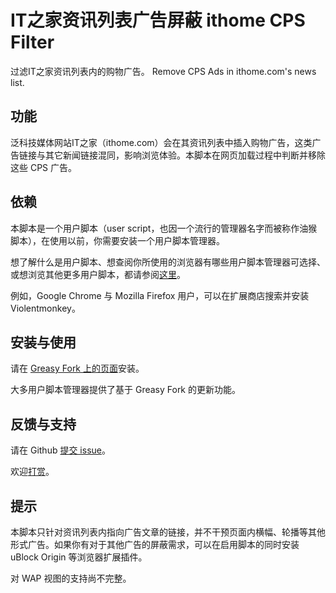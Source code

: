 # IT之家资讯列表广告屏蔽 ithome CPS Filter

过滤IT之家资讯列表内的购物广告。 Remove CPS Ads in ithome.com's news list.

## 功能

泛科技媒体网站IT之家（ithome.com）会在其资讯列表中插入购物广告，这类广告链接与其它新闻链接混同，影响浏览体验。本脚本在网页加载过程中判断并移除这些 CPS 广告。

## 依赖

本脚本是一个用户脚本（user script，也因一个流行的管理器名字而被称作油猴脚本），在使用以前，你需要安装一个用户脚本管理器。

想了解什么是用户脚本、想查阅你所使用的浏览器有哪些用户脚本管理器可选择、或想浏览其他更多用户脚本，都请参阅[这里](https://greasyfork.org)。

例如，Google Chrome 与 Mozilla Firefox 用户，可以在扩展商店搜索并安装 Violentmonkey。

## 安装与使用

请在 [Greasy Fork 上的页面](https://greasyfork.org/zh-CN/scripts/39999-it%E4%B9%8B%E5%AE%B6%E8%B5%84%E8%AE%AF%E5%88%97%E8%A1%A8%E5%B9%BF%E5%91%8A%E5%B1%8F%E8%94%BD-ithome-cps-filter)安装。

大多用户脚本管理器提供了基于 Greasy Fork 的更新功能。

## 反馈与支持

请在 Github [提交 issue](https://github.com/Yves-X/ithome-CPS-Filter/issues)。

欢迎[打赏](https://www.yvesx.com/go/donate/)。

## 提示

本脚本只针对资讯列表内指向广告文章的链接，并不干预页面内横幅、轮播等其他形式广告。如果你有对于其他广告的屏蔽需求，可以在启用脚本的同时安装 uBlock Origin 等浏览器扩展插件。

对 WAP 视图的支持尚不完整。